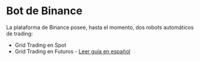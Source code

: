 # Bot de Binance

La plataforma de Binance posee, hasta el momento, dos robots automáticos de trading:

- Grid Trading en Spot
- Grid Trading en Futuros - [Leer guía en español](https://www.locademiadigital.com/2022/04/guia-bot-binance-futures.html)

